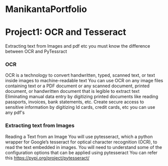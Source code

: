 # ManikantaPortfolio

# Project1: OCR and Tesseract
Extracting text from Images and pdf etc
you must know the difference between OCR and PyTessract
### OCR
OCR is a technology to convert handwritten, typed, scanned text, or text inside images to machine-readable text
You can use OCR on any image files containing text or a PDF document or any scanned document, printed document, or handwritten document that is legible to extract text
Eliminating manual data entry by digitizing printed documents like reading passports, invoices, bank statements, etc.
Create secure access to sensitive information by digitizing Id cards, credit cards, etc
you can use any pdf's
### Extracting text from Images
Reading a Text from an Image
You will use pytesseract, which a python wrapper for Google’s tesseract for optical character recognition (OCR), to read the text embedded in images.
You will need to understand some of the configuration options that can be applied using pytesseract
You can refer this https://pypi.org/project/pytesseract/

